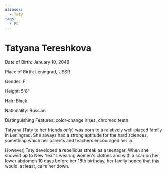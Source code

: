 ```yaml
---
aliases:
  - Taty
tags:
  - PC
---
```


# Tatyana Tereshkova

Date of Birth: January 10, 2046

Place of Birth: Leningrad, USSR

Gender: F

Height: 5'6"

Hair: Black

Nationality: Russian

Distinguishing Features: color-change irises, chromed teeth

Tatyana (Taty to her friends *only*) was born to a relatively well-placed family in Leningrad. She always had a strong aptitude for the hard sciences, something which her parents and teachers encouraged her in.

However, Taty developed a rebellious streak as a teenager. When she showed up to New Year's wearing women's clothes and with a scar on her lower abdomen 10 days before her 18th birthday, her family hoped that this would, at least, calm her down.
